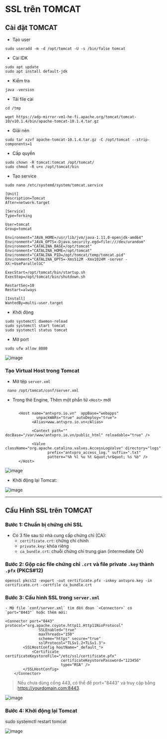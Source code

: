 
# SSL trên TOMCAT

## Cài đặt TOMCAT
- Tạo user 
```
sudo useradd -m -d /opt/tomcat -U -s /bin/false tomcat
```
- Cài IDK 
```
sudo apt update
sudo apt install default-jdk
```
- Kiểm tra 
```
java -version 
```
- Tải file cài 
```bash!
cd /tmp

wget https://adp-mirror-vm1-he-fi.apache.org/tomcat/tomcat-10/v10.1.4/bin/apache-tomcat-10.1.4.tar.gz
```
- Giải nén 
```
sudo tar xzvf apache-tomcat-10.1.4.tar.gz -C /opt/tomcat --strip-components=1
```
- Cấp quyền 
```
sudo chown -R tomcat:tomcat /opt/tomcat/
sudo chmod -R u+x /opt/tomcat/bin
```
- Tạo service 
```
sudo nano /etc/systemd/system/tomcat.service
```
```
[Unit]
Description=Tomcat
After=network.target

[Service]
Type=forking

User=tomcat
Group=tomcat

Environment="JAVA_HOME=/usr/lib/jvm/java-1.11.0-openjdk-amd64"
Environment="JAVA_OPTS=-Djava.security.egd=file:///dev/urandom"
Environment="CATALINA_BASE=/opt/tomcat"
Environment="CATALINA_HOME=/opt/tomcat"
Environment="CATALINA_PID=/opt/tomcat/temp/tomcat.pid"
Environment="CATALINA_OPTS=-Xms512M -Xmx1024M -server -XX:+UseParallelGC"

ExecStart=/opt/tomcat/bin/startup.sh
ExecStop=/opt/tomcat/bin/shutdown.sh

RestartSec=10
Restart=always

[Install]
WantedBy=multi-user.target
```

- Khởi động 
```
sudo systemctl daemon-reload
sudo systemctl start tomcat
sudo systemctl status tomcat
```
- Mở port 
```
sudo ufw allow 8080
```
![image](https://github.com/user-attachments/assets/ce05bea9-0d95-4774-993f-c205b11d26b2)


### Tạo Virtual Host trong Tomcat
- Mở tệp `server.xml`
```
 nano /opt/tomcat/conf/server.xml
```

- Trong thẻ Engine, Thêm một phần tử `<Host>` mới
```xml!

      <Host name="antvpro.io.vn"  appBase="webapps"
              unpackWARs="true" autoDeploy="true">
            <Alias>www.antvpro.io.vn</Alias>

            <Context path="" docBase="/var/www/antvpro.io.vn/public_html" reloadable="true" />

            <Valve className="org.apache.catalina.valves.AccessLogValve" directory="logs"
                   prefix="antvpro_access_log." suffix=".txt"
                   pattern="%h %l %u %t &quot;%r&quot; %s %b" />
      </Host>

```
![image](https://github.com/user-attachments/assets/cbd1cd94-9b9e-4cde-8740-a19d5ad6e974)

- Khởi động lại Tomcat: 

![image](https://github.com/user-attachments/assets/aa51e712-f0e4-40e8-a938-1b735e07d7da)

---

## Cấu Hình SSL trên TOMCAT

### **Bước 1: Chuẩn bị chứng chỉ SSL**

- Có 3 file sau từ nhà cung cấp chứng chỉ (CA):
    - `certificate.crt`: chứng chỉ chính
    - `private.key`: khóa riêng
    - `ca_bundle.crt`: chuỗi chứng chỉ trung gian (intermediate CA)

### Bước 2: Gộp các file chứng chỉ `.crt` và file private `.key` thành `.pfx` (PKCS#12)

```bash!
openssl pkcs12 -export -out certificate.pfx -inkey antvpro.key -in certificate.crt -certfile ca_bundle.crt
```
### Bước 3: Cấu hình SSL trong `server.xml`
    - Mở file `conf/server.xml` tìm đến đoạn `<Connector>` có `port="8443"` hoặc thêm mới:
```xml!
<Connector port="8443" protocol="org.apache.coyote.http11.Http11NioProtocol"
               SSLEnabled="true"
               maxThreads="150"
               scheme="https" secure="true"
               sslProtocol="TLSv1.2+TLSv1.3">
        <SSLHostConfig hostName="_default_">
            <Certificate certificateKeystoreFile="/etc/ssl/certificate.pfx"
                         certificateKeystorePassword="123456"
                         type="RSA" />
        </SSLHostConfig>
    </Connector>
```

> Nếu chưa dùng cổng 443, có thể để port="8443" và truy cập bằng https://yourdomain.com:8443.

![image](https://hackmd.io/_uploads/rJ46RlhVgx.png)


### Bước 4: Khởi động lại Tomcat
sudo systemctl restart tomcat

![image](https://hackmd.io/_uploads/BJXmLz2Nlx.png)



